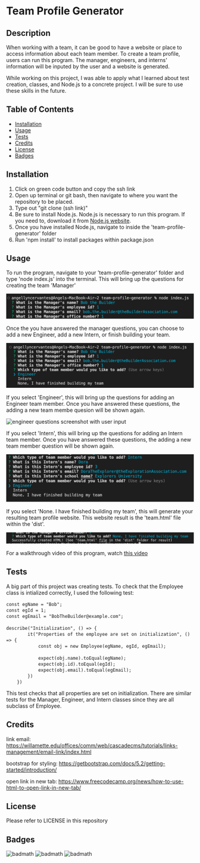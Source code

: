 # Team Profile Generator

## Description

When working with a team, it can be good to have a website or place to access information about each team member. To create a team profile, users can run this program. The manager, engineers, and interns' information will be inputed by the user and a website is generated.

While working on this project, I was able to apply what I learned about test creation, classes, and Node.js to a concrete project. I will be sure to use these skills in the future.

## Table of Contents

- [Installation](#installation)
- [Usage](#usage)
- [Tests](#tests)
- [Credits](#credits)
- [License](#license)
- [Badges](#badges)


## Installation

1. Click on green code button and copy the ssh link
2. Open up terminal or git bash, then navigate to where you want the repository to be placed.
3. Type out "git clone (ssh link)"
4. Be sure to install Node.js. Node.js is necessary to run this program. If you need to, download it from [Node.js website](https://nodejs.org/en/download/).
5. Once you have installed Node.js, navigate to inside the 'team-profile-generator' folder
6. Run 'npm install' to install packages within package.json

## Usage

To run the program, navigate to your 'team-profile-generator' folder and type 'node index.js' into the terminal. This will bring up the questions for creating the team 'Manager'

![manager questions screenshot with user input](assets/images/manager-questions.png)

Once the you have answered the manager questions, you can choose to add a new Engineer, add a new Intern, or finish building your team.

![multiple choice to add new team member](assets/images/add-new-team-member.png)

If you select 'Engineer', this will bring up the questions for adding an Engineer team member. Once you have answered these questions, the adding a new team membe quesion will be shown again.

![engineer questions screenshot with user input](assets/images/engineer-questions.png)

If you select 'Intern', this will bring up the questions for adding an Intern team member. Once you have answered these questions, the adding a new team member question will be shown again.

![intern questions screenshot with user input](assets/images/intern-questions.png)

If you select 'None. I have finished building my team', this will generate your resulting team profile website. This website result is the 'team.html' file within the 'dist'.

![Final screenshot after html is created](assets/images/done.png)

For a walkthrough video of this program, watch [this video](https://watch.screencastify.com/v/UyegsrcLfSwvEOS5qcHL)

## Tests

A big part of this project was creating tests. To check that the Employee class is intialized correctly, I used the following test:

```
const egName = "Bob";
const egId = 1;
const egEmail = "BobTheBuilder@example.com";

describe("Initialization", () => {
        it("Properties of the employee are set on initialization", () => {
            const obj = new Employee(egName, egId, egEmail);

            expect(obj.name).toEqual(egName);
            expect(obj.id).toEqual(egId);
            expect(obj.email).toEqual(egEmail);
        })
    })
```

This test checks that all properties are set on initialization. There are similar tests for the Manager, Engineer, and Intern classes since they are all subclass of Employee.



## Credits

link email: https://willamette.edu/offices/comm/web/cascadecms/tutorials/links-management/email-link/index.html 

bootstrap for styling: https://getbootstrap.com/docs/5.2/getting-started/introduction/ 

open link in new tab: https://www.freecodecamp.org/news/how-to-use-html-to-open-link-in-new-tab/ 


## License

Please refer to LICENSE in this repository

## Badges

![badmath](https://img.shields.io/github/repo-size/Angellyn218/team-profile-generator?style=plastic)
![badmath](https://img.shields.io/github/license/Angellyn218/team-profile-generator?style=plastic)
![badmath](https://img.shields.io/github/languages/top/Angellyn218/team-profile-generator?style=plastic)

